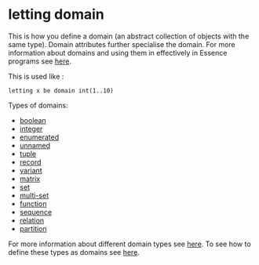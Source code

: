 # letting domain 

This is how you define a domain (an abstract collection of objects with the same type). Domain attributes further specialise the domain.
For more information about domains and using them in effectively in Essence programs see [here](
https://modref.github.io/papers/ModRef2021_ReformulatingEssenceRobustness.pdf).

This is used like :
```essence 
letting x be domain int(1..10) 
```
Types of domains:

- [boolean](https://github.com/conjure-cp/conjure/blob/main/docs/bits/type/L_bool.md)
- [integer](https://github.com/conjure-cp/conjure/blob/main/docs/bits/type/L_int.md)
- [enumerated](https://github.com/conjure-cp/conjure/blob/main/docs/bits/keyword/new_type_enum.md)
- [unnamed](https://github.com/conjure-cp/conjure/blob/main/docs/bits/type/unnamed.md)
- [tuple](...)
- [record](https://github.com/conjure-cp/conjure/blob/main/docs/bits/type/L_record.md)
- [variant](...)
- [matrix](https://github.com/conjure-cp/conjure/blob/main/docs/bits/type/matrix.md)
- [set](...)
- [multi-set](...)
- [function](https://github.com/conjure-cp/conjure/blob/main/docs/bits/type/function.md)
- [sequence](https://github.com/conjure-cp/conjure/blob/main/docs/bits/type/L_sequence.md)
- [relation](https://github.com/conjure-cp/conjure/blob/main/docs/bits/type/L_relation.md)
- [partition](...)


For more information about different domain types see [here](https://conjure.readthedocs.io/en/latest/essence.html).
To see how to define these types as domains see [here](https://github.com/conjure-cp/conjure/blob/main/docs/notebooks/letting_domain.ipynb).

